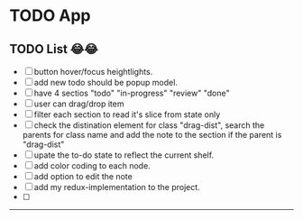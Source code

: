 # TODO App

## TODO List 😂😂

- [ ] button hover/focus heightlights.
- [ ] add new todo should be popup model.
- [ ] have 4 sectios "todo" "in-progress" "review" "done"
- [ ] user can drag/drop item
- [ ] filter each section to read it's slice from state only
- [ ] check the distination element for class "drag-dist", search the parents for class name and add the note to the section if the parent is "drag-dist"
- [ ] upate the to-do state to reflect the current shelf.
- [ ] add color coding to each node.
- [ ] add option to edit the note
- [ ] add my redux-implementation to the project.
- [ ]

---
